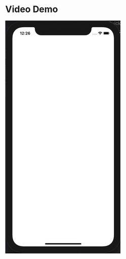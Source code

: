 # Video Demo
![Watch the video](https://github.com/douglascf12/desafio-mobile2you/blob/main/VideoDemo.gif)
